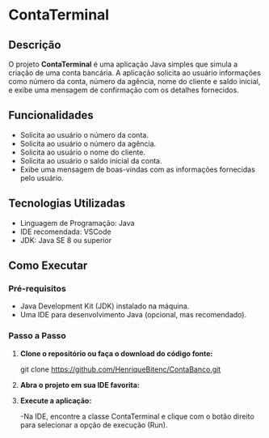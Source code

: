 # ContaTerminal

## Descrição

O projeto **ContaTerminal** é uma aplicação Java simples que simula a criação de uma conta bancária. A aplicação solicita ao usuário informações como número da conta, número da agência, nome do cliente e saldo inicial, e exibe uma mensagem de confirmação com os detalhes fornecidos.

## Funcionalidades

- Solicita ao usuário o número da conta.
- Solicita ao usuário o número da agência.
- Solicita ao usuário o nome do cliente.
- Solicita ao usuário o saldo inicial da conta.
- Exibe uma mensagem de boas-vindas com as informações fornecidas pelo usuário.

## Tecnologias Utilizadas

- Linguagem de Programação: Java
- IDE recomendada: VSCode
- JDK: Java SE 8 ou superior

## Como Executar

### Pré-requisitos

- Java Development Kit (JDK) instalado na máquina.
- Uma IDE para desenvolvimento Java (opcional, mas recomendado).

### Passo a Passo

1. **Clone o repositório ou faça o download do código fonte:**
   
   git clone https://github.com/HenriqueBitenc/ContaBanco.git

2. **Abra o projeto em sua IDE favorita:**

3. **Execute a aplicação:**

   -Na IDE, encontre a classe ContaTerminal e clique com o botão direito para selecionar a opção de execução (Run).

   

   

